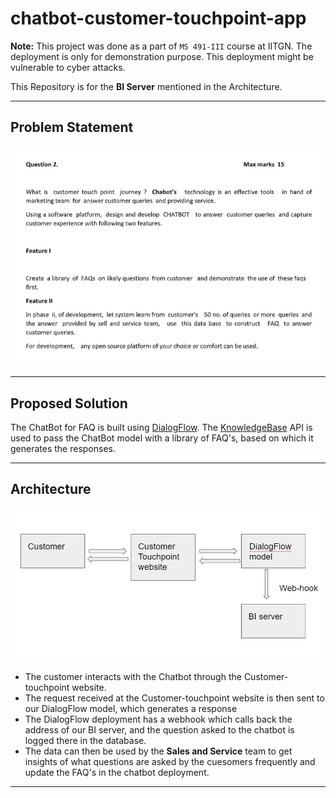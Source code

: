 # chatbot-customer-touchpoint-app

**Note:** This project was done as a part of ```MS 491-III``` course at IITGN. The deployment is only for demonstration purpose. This deployment might be vulnerable to cyber attacks.

This Repository is for the **BI Server** mentioned in the Architecture.

---

## Problem Statement

<p align="center">
  <img width="600" src="https://github.com/pmujumdar27/chatbot-bi-app/blob/main/static/question.PNG">
</p>

---

## Proposed Solution

The ChatBot for FAQ is built using [DialogFlow](https://dialogflow.cloud.google.com). The [KnowledgeBase](https://cloud.google.com/dialogflow/es/docs/how/knowledge-bases) API is used to pass the ChatBot model with a library of FAQ's, based on which it generates the responses.

---

## Architecture

<p align="center">
  <img width="600" src="https://github.com/pmujumdar27/chatbot-bi-app/blob/main/static/architecture.PNG">
</p>

- The customer interacts with the Chatbot through the Customer-touchpoint website.
- The request received at the Customer-touchpoint website is then sent to our DialogFlow model, which generates a response
- The DialogFlow deployment has a webhook which calls back the address of our BI server, and the question asked to the chatbot is logged there in the database.
- The data can then be used by the **Sales and Service** team to get insights of what questions are asked by the cuesomers frequently and update the FAQ's in the chatbot deployment.

---
